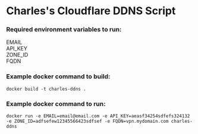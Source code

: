 # Charles's Cloudflare DDNS Script

### Required environment variables to run:

EMAIL\
API_KEY\
ZONE_ID\
FQDN

### Example docker command to build:

    docker build -t charles-ddns .

### Example docker command to run:

    docker run -e EMAIL=email@email.com -e API_KEY=aeasf34254sdfefs324132 -e ZONE_ID=adfsefew12345566423sdfsef -e FQDN=vpn.mydomain.com charles-ddns
